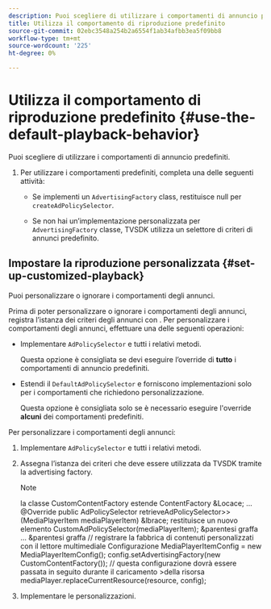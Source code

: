 ```yaml
---
description: Puoi scegliere di utilizzare i comportamenti di annuncio predefiniti.
title: Utilizza il comportamento di riproduzione predefinito
source-git-commit: 02ebc3548a254b2a6554f1ab34afbb3ea5f09bb8
workflow-type: tm+mt
source-wordcount: '225'
ht-degree: 0%

---
```


# Utilizza il comportamento di riproduzione predefinito {#use-the-default-playback-behavior}

Puoi scegliere di utilizzare i comportamenti di annuncio predefiniti.

1. Per utilizzare i comportamenti predefiniti, completa una delle seguenti attività:

   * Se implementi un `AdvertisingFactory` class, restituisce null per `createAdPolicySelector`.

   * Se non hai un’implementazione personalizzata per `AdvertisingFactory` classe, TVSDK utilizza un selettore di criteri di annunci predefinito.

## Impostare la riproduzione personalizzata {#set-up-customized-playback}

Puoi personalizzare o ignorare i comportamenti degli annunci.

Prima di poter personalizzare o ignorare i comportamenti degli annunci, registra l’istanza dei criteri degli annunci con .
Per personalizzare i comportamenti degli annunci, effettuare una delle seguenti operazioni:

* Implementare `AdPolicySelector` e tutti i relativi metodi.

  Questa opzione è consigliata se devi eseguire l’override di **tutto** i comportamenti di annuncio predefiniti.

* Estendi il `DefaultAdPolicySelector` e forniscono implementazioni solo per i comportamenti che richiedono personalizzazione.

  Questa opzione è consigliata solo se è necessario eseguire l&#39;override **alcuni** dei comportamenti predefiniti.

Per personalizzare i comportamenti degli annunci:

1. Implementare `AdPolicySelector` e tutti i relativi metodi.
1. Assegna l’istanza dei criteri che deve essere utilizzata da TVSDK tramite la advertising factory.

   >[!NOTE]
   >
   >la classe CustomContentFactory estende ContentFactory &amp;Locace;
   >...
   >@Override
   >public AdPolicySelector retrieveAdPolicySelector>>(MediaPlayerItem mediaPlayerItem) &amp;lbrace;
   >restituisce un nuovo elemento CustomAdPolicySelector(mediaPlayerItem);
   >&amp;parentesi graffa
   >...
   >&amp;parentesi graffa
   >// registrare la fabbrica di contenuti personalizzati con il lettore multimediale
   >Configurazione MediaPlayerItemConfig = new MediaPlayerItemConfig();
   >config.setAdvertisingFactory(new CustomContentFactory());
   >// questa configurazione dovrà essere passata in seguito durante il caricamento >della risorsa
   >mediaPlayer.replaceCurrentResource(resource, config);

1. Implementare le personalizzazioni.
